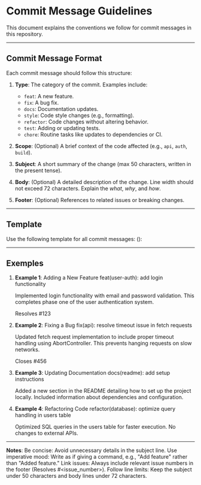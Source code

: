 # Commit Message Guidelines

This document explains the conventions we follow for commit messages in this repository.

---

## **Commit Message Format**

Each commit message should follow this structure:

1. **Type**: The category of the commit. Examples include:
   - `feat`: A new feature.
   - `fix`: A bug fix.
   - `docs`: Documentation updates.
   - `style`: Code style changes (e.g., formatting).
   - `refactor`: Code changes without altering behavior.
   - `test`: Adding or updating tests.
   - `chore`: Routine tasks like updates to dependencies or CI.

2. **Scope**: (Optional) A brief context of the code affected (e.g., `api`, `auth`, `build`).

3. **Subject**: A short summary of the change (max 50 characters, written in the present tense).

4. **Body**: (Optional) A detailed description of the change. Line width should not exceed 72 characters. Explain the *what*, *why*, and *how*.

5. **Footer**: (Optional) References to related issues or breaking changes.

---

## **Template**

Use the following template for all commit messages:
    <type>(<scope>): <subject>
    <body> <footer>

---

## **Exemples**

1. **Example 1**: Adding a New Feature
    feat(user-auth): add login functionality

    Implemented login functionality with email and password validation.
    This completes phase one of the user authentication system.

    Resolves #123


2. **Example 2**: Fixing a Bug
    fix(api): resolve timeout issue in fetch requests

    Updated fetch request implementation to include proper timeout handling
    using AbortController. This prevents hanging requests on slow networks.

    Closes #456


3. **Example 3**: Updating Documentation
    docs(readme): add setup instructions

    Added a new section in the README detailing how to set up the project locally.
    Included information about dependencies and configuration.


4. **Example 4**: Refactoring Code
    refactor(database): optimize query handling in users table

    Optimized SQL queries in the users table for faster execution.
    No changes to external APIs.

---

**Notes**:
    Be concise: Avoid unnecessary details in the subject line.
    Use imperative mood: Write as if giving a command, e.g., "Add feature" rather than "Added feature."
    Link issues: Always include relevant issue numbers in the footer (Resolves #<issue_number>).
    Follow line limits: Keep the subject under 50 characters and body lines under 72 characters.